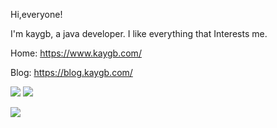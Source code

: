 Hi,everyone!

I'm kaygb, a java developer. I like everything that Interests me.

Home: https://www.kaygb.com/

Blog: https://blog.kaygb.com/


[![](https://data.jsdelivr.com/v1/package/gh/kaygb/kaygb/badge)](https://www.jsdelivr.com/package/gh/kaygb/kaygb)
[![](https://img.shields.io/github/license/kaygb/kaygb)](https://github.com/kaygb/kaygb/blob/master/LICENSE)


![](https://i.loli.net/2020/11/16/ihQZOnesXK71MYr.png)
